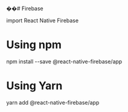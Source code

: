 ��# Firebase

import React Native Firebase

# Using npm
npm install --save @react-native-firebase/app

# Using Yarn
yarn add @react-native-firebase/app
